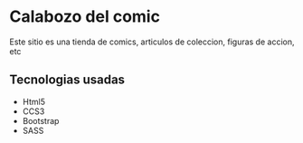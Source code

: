 <h1>Calabozo del comic</h1>
<p>Este sitio es una tienda de comics, articulos de coleccion, figuras de accion, etc</p>

<h2>Tecnologias usadas</h2>
<ul>
<li>Html5</li>
<li>CCS3</li>
<li>Bootstrap</li>
<li>SASS</li>
</ul>